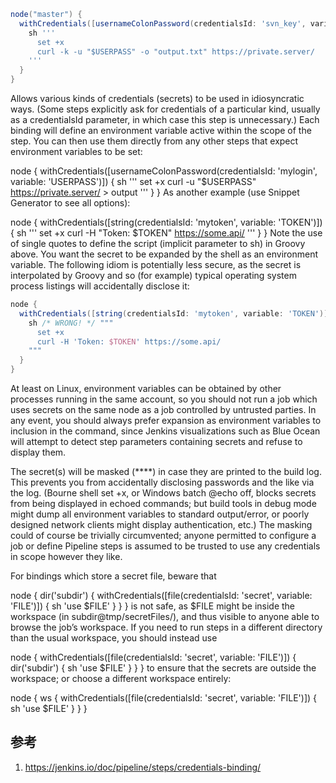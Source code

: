 

```groovy
node("master") {
  withCredentials([usernameColonPassword(credentialsId: 'svn_key', variable: 'USERPASS')]) {
    sh '''
      set +x
      curl -k -u "$USERPASS" -o "output.txt" https://private.server/
    '''
  }
}
```


Allows various kinds of credentials (secrets) to be used in idiosyncratic ways. (Some steps explicitly ask for credentials of a particular kind, usually as a credentialsId parameter, in which case this step is unnecessary.) Each binding will define an environment variable active within the scope of the step. You can then use them directly from any other steps that expect environment variables to be set:

node {
  withCredentials([usernameColonPassword(credentialsId: 'mylogin', variable: 'USERPASS')]) {
    sh '''
      set +x
      curl -u "$USERPASS" https://private.server/ > output
    '''
  }
}
As another example (use Snippet Generator to see all options):

node {
  withCredentials([string(credentialsId: 'mytoken', variable: 'TOKEN')]) {
    sh '''
      set +x
      curl -H "Token: $TOKEN" https://some.api/
    '''
  }
}
Note the use of single quotes to define the script (implicit parameter to sh) in Groovy above. You want the secret to be expanded by the shell as an environment variable. The following idiom is potentially less secure, as the secret is interpolated by Groovy and so (for example) typical operating system process listings will accidentally disclose it:

```groovy
node {
  withCredentials([string(credentialsId: 'mytoken', variable: 'TOKEN')]) {
    sh /* WRONG! */ """
      set +x
      curl -H 'Token: $TOKEN' https://some.api/
    """
  }
}
```
At least on Linux, environment variables can be obtained by other processes running in the same account, so you should not run a job which uses secrets on the same node as a job controlled by untrusted parties. In any event, you should always prefer expansion as environment variables to inclusion in the command, since Jenkins visualizations such as Blue Ocean will attempt to detect step parameters containing secrets and refuse to display them.

The secret(s) will be masked (****) in case they are printed to the build log. This prevents you from accidentally disclosing passwords and the like via the log. (Bourne shell set +x, or Windows batch @echo off, blocks secrets from being displayed in echoed commands; but build tools in debug mode might dump all environment variables to standard output/error, or poorly designed network clients might display authentication, etc.) The masking could of course be trivially circumvented; anyone permitted to configure a job or define Pipeline steps is assumed to be trusted to use any credentials in scope however they like.

For bindings which store a secret file, beware that

node {
  dir('subdir') {
    withCredentials([file(credentialsId: 'secret', variable: 'FILE')]) {
      sh 'use $FILE'
    }
  }
}
is not safe, as $FILE might be inside the workspace (in subdir@tmp/secretFiles/), and thus visible to anyone able to browse the job’s workspace. If you need to run steps in a different directory than the usual workspace, you should instead use

node {
  withCredentials([file(credentialsId: 'secret', variable: 'FILE')]) {
    dir('subdir') {
      sh 'use $FILE'
    }
  }
}
to ensure that the secrets are outside the workspace; or choose a different workspace entirely:

node {
  ws {
    withCredentials([file(credentialsId: 'secret', variable: 'FILE')]) {
      sh 'use $FILE'
    }
  }
}


## 参考

1. https://jenkins.io/doc/pipeline/steps/credentials-binding/